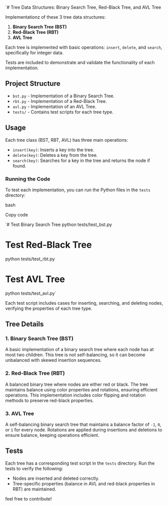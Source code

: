 `# Tree Data Structures: Binary Search Tree, Red-Black Tree, and AVL Tree

Implementationz of these 3 tree data structures:

1. **Binary Search Tree (BST)**
2. **Red-Black Tree (RBT)**
3. **AVL Tree**

Each tree is implemented with basic operations: `insert`, `delete`, and `search`, specifically for integer data.

Tests are included to demonstrate and validate the functionality of each implementation.

## Project Structure

- `bst.py` - Implementation of a Binary Search Tree.
- `rbt.py` - Implementation of a Red-Black Tree.
- `avl.py` - Implementation of an AVL Tree.
- `tests/` - Contains test scripts for each tree type.

Usage
-----

Each tree class (BST, RBT, AVL) has three main operations:

-   `insert(key)`: Inserts a key into the tree.
-   `delete(key)`: Deletes a key from the tree.
-   `search(key)`: Searches for a key in the tree and returns the node if found.

### Running the Code

To test each implementation, you can run the Python files in the `tests` directory:

bash

Copy code

`# Test Binary Search Tree
python tests/test_bst.py

# Test Red-Black Tree
python tests/test_rbt.py

# Test AVL Tree
python tests/test_avl.py`

Each test script includes cases for inserting, searching, and deleting nodes, verifying the properties of each tree type.

Tree Details
------------

### 1\. Binary Search Tree (BST)

A basic implementation of a binary search tree where each node has at most two children. This tree is not self-balancing, so it can become unbalanced with skewed insertion sequences.

### 2\. Red-Black Tree (RBT)

A balanced binary tree where nodes are either red or black. The tree maintains balance using color properties and rotations, ensuring efficient operations. This implementation includes color flipping and rotation methods to preserve red-black properties.

### 3\. AVL Tree

A self-balancing binary search tree that maintains a balance factor of `-1`, `0`, or `1` for every node. Rotations are applied during insertions and deletions to ensure balance, keeping operations efficient.

Tests
-----

Each tree has a corresponding test script in the `tests` directory. Run the tests to verify the following:

-   Nodes are inserted and deleted correctly.
-   Tree-specific properties (balance in AVL and red-black properties in RBT) are maintained.

feel free to contribute!
